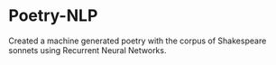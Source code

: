 # Poetry-NLP
Created a machine generated poetry with the corpus of Shakespeare sonnets using Recurrent Neural Networks.
